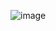 ![image](https://user-images.githubusercontent.com/32855858/175060110-aaf37d90-9be0-434b-b417-4afe200d55b3.png)

